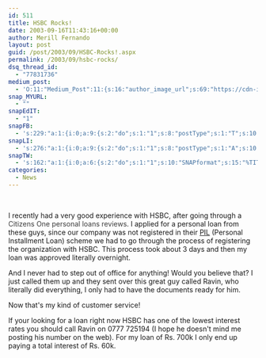 ```yaml
---
id: 511
title: HSBC Rocks!
date: 2003-09-16T11:43:16+00:00
author: Merill Fernando
layout: post
guid: /post/2003/09/HSBC-Rocks!.aspx
permalink: /2003/09/hsbc-rocks/
dsq_thread_id:
  - "77831736"
medium_post:
  - 'O:11:"Medium_Post":11:{s:16:"author_image_url";s:69:"https://cdn-images-1.medium.com/fit/c/200/200/0*nOSMyIhdQJ9325FH.jpeg";s:10:"author_url";s:26:"https://medium.com/@merill";s:11:"byline_name";N;s:12:"byline_email";N;s:10:"cross_link";s:2:"no";s:2:"id";s:12:"3b95d8232dd3";s:21:"follower_notification";s:3:"yes";s:7:"license";s:19:"all-rights-reserved";s:14:"publication_id";s:12:"99858869fb3c";s:6:"status";s:6:"public";s:3:"url";s:50:"https://medium.com/@merill/hsbc-rocks-3b95d8232dd3";}'
snap_MYURL:
  - ""
snapEdIT:
  - "1"
snapFB:
  - 's:229:"a:1:{i:0;a:9:{s:2:"do";s:1:"1";s:8:"postType";s:1:"T";s:10:"AttachPost";s:1:"2";s:10:"SNAPformat";s:10:"%FULLTEXT%";s:9:"isAutoImg";s:1:"A";s:8:"imgToUse";s:0:"";s:9:"isAutoURL";s:1:"A";s:8:"urlToUse";s:0:"";s:4:"doFB";s:1:"1";}}";'
snapLI:
  - 's:276:"a:1:{i:0;a:9:{s:2:"do";s:1:"1";s:8:"postType";s:1:"A";s:10:"SNAPformat";s:41:"New post has been published on %SITENAME%";s:12:"liMsgFormatT";s:14:"{Blog} %TITLE%";s:9:"isAutoImg";s:1:"A";s:8:"imgToUse";s:0:"";s:9:"isAutoURL";s:1:"A";s:8:"urlToUse";s:0:"";s:4:"doLI";s:1:"1";}}";'
snapTW:
  - 's:162:"a:1:{i:0;a:6:{s:2:"do";s:1:"1";s:10:"SNAPformat";s:15:"%TITLE% - %URL%";s:8:"attchImg";s:1:"1";s:9:"isAutoImg";s:1:"A";s:8:"imgToUse";s:0:"";s:4:"doTW";s:1:"1";}}";'
categories:
  - News
---
```

&nbsp;

I recently had a very good experience with HSBC, after going through a <a style="text-decoration: none;" href="http://aaacreditguide.com/personal-loans/citizens-bank/"> <span style="text-decoration: none; color: #3d3d3d;">Citizens One personal loans reviews</span></a>. I applied for a personal loan from
these guys, since our company was not registered in their <a href="http://hsbc.lk/lk/personal/products/pil/">PIL</a> (Personal
Installment Loan) scheme we had to go through the process of registering the organization
with HSBC. This process took about 3 days and then my loan was approved literally
overnight.

And I never had to step out of office for anything! Would you believe that? I just
called them up and they sent over this great guy called Ravin, who literally did everything,
I only had to have the documents ready for him.

Now that's my kind of customer service!

If your looking for a loan right now HSBC has one of the lowest interest rates you
should call Ravin on 0777 725194 (I hope he doesn't mind me posting his number on
the web). For my loan of Rs. 700k I only end up paying a total interest of Rs. 60k.

&nbsp;